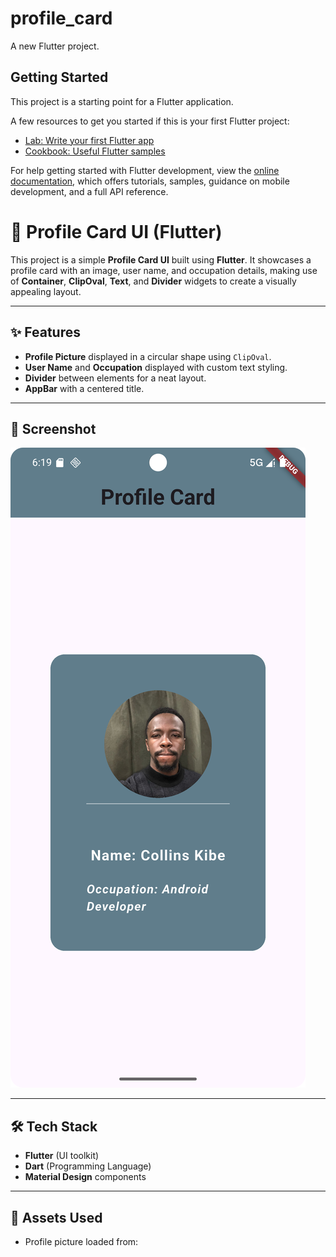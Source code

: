 # profile_card

A new Flutter project.

## Getting Started

This project is a starting point for a Flutter application.

A few resources to get you started if this is your first Flutter project:

- [Lab: Write your first Flutter app](https://docs.flutter.dev/get-started/codelab)
- [Cookbook: Useful Flutter samples](https://docs.flutter.dev/cookbook)

For help getting started with Flutter development, view the
[online documentation](https://docs.flutter.dev/), which offers tutorials,
samples, guidance on mobile development, and a full API reference.
# 👤 Profile Card UI (Flutter)

This project is a simple **Profile Card UI** built using **Flutter**. It showcases a profile card with an image, user name, and occupation details, making use of **Container**, **ClipOval**, **Text**, and **Divider** widgets to create a visually appealing layout.

---

## ✨ Features

- **Profile Picture** displayed in a circular shape using `ClipOval`.
- **User Name** and **Occupation** displayed with custom text styling.
- **Divider** between elements for a neat layout.
- **AppBar** with a centered title.

---

## 📸 Screenshot

![App Screenshot](screenshots/img.png)

---

## 🛠️ Tech Stack

- **Flutter** (UI toolkit)
- **Dart** (Programming Language)
- **Material Design** components

---

## 📂 Assets Used

- Profile picture loaded from:
